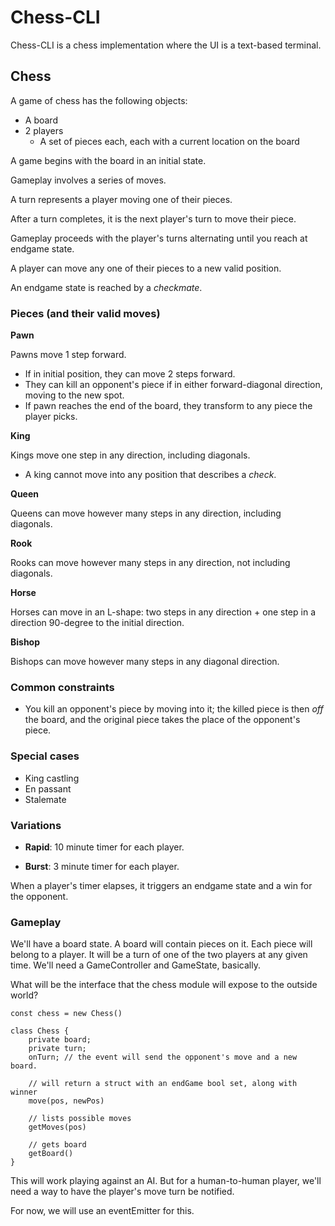# Chess-CLI

Chess-CLI is a chess implementation where the UI is a text-based terminal.

## Chess

A game of chess has the following objects:
- A board
- 2 players
    - A set of pieces each, each with a current location on the board

A game begins with the board in an initial state.

Gameplay involves a series of moves.

A turn represents a player moving one of their pieces.

After a turn completes, it is the next player's turn to move their piece.

Gameplay proceeds with the player's turns alternating until you reach at endgame state.

A player can move any one of their pieces to a new valid position.

An endgame state is reached by a *checkmate*.

### Pieces (and their valid moves)

**Pawn**

Pawns move 1 step forward.
- If in initial position, they can move 2 steps forward.
- They can kill an opponent's piece if in either forward-diagonal direction, moving to the new spot.
- If pawn reaches the end of the board, they transform to any piece the player picks.

**King**

Kings move one step in any direction, including diagonals.
- A king cannot move into any position that describes a *check*.

**Queen**

Queens can move however many steps in any direction, including diagonals.

**Rook**

Rooks can move however many steps in any direction, not including diagonals.

**Horse**

Horses can move in an L-shape: two steps in any direction + one step in a direction 90-degree to the initial direction.

**Bishop**

Bishops can move however many steps in any diagonal direction.

### Common constraints

- You kill an opponent's piece by moving into it; the killed piece is then *off* the board, and the original piece takes the place of the opponent's piece.

### Special cases

- King castling
- En passant
- Stalemate

### Variations

- **Rapid**: 10 minute timer for each player.

- **Burst**: 3 minute timer for each player.

When a player's timer elapses, it triggers an endgame state and a win for the opponent.

### Gameplay

We'll have a board state. A board will contain pieces on it. Each piece will belong to a player. It will be a turn of one of the two players at any given time. We'll need a GameController and GameState, basically.

What will be the interface that the chess module will expose to the outside world?
```
const chess = new Chess()

class Chess {
    private board;
    private turn;
    onTurn; // the event will send the opponent's move and a new board.

    // will return a struct with an endGame bool set, along with winner
    move(pos, newPos)

    // lists possible moves
    getMoves(pos)

    // gets board
    getBoard()
}
```

This will work playing against an AI. But for a human-to-human player, we'll need a way to have the player's move turn be notified.

For now, we will use an eventEmitter for this.